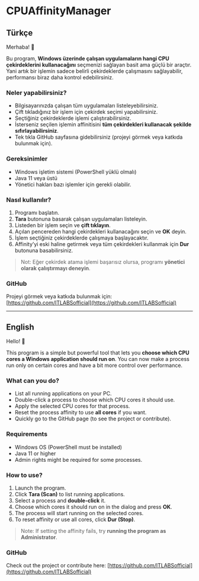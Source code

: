 # CPUAffinityManager

## Türkçe

Merhaba! 👋  

Bu program, **Windows üzerinde çalışan uygulamaların hangi CPU çekirdeklerini kullanacağını** seçmenizi sağlayan basit ama güçlü bir araçtır. Yani artık bir işlemin sadece belirli çekirdeklerde çalışmasını sağlayabilir, performansı biraz daha kontrol edebilirsiniz.

### Neler yapabilirsiniz?
- Bilgisayarınızda çalışan tüm uygulamaları listeleyebilirsiniz.
- Çift tıkladığınız bir işlem için çekirdek seçimi yapabilirsiniz.
- Seçtiğiniz çekirdeklerde işlemi çalıştırabilirsiniz.
- İsterseniz seçilen işlemin affinitisini **tüm çekirdekleri kullanacak şekilde sıfırlayabilirsiniz**.
- Tek tıkla GitHub sayfasına gidebilirsiniz (projeyi görmek veya katkıda bulunmak için).

### Gereksinimler
- Windows işletim sistemi (PowerShell yüklü olmalı)
- Java 11 veya üstü
- Yönetici hakları bazı işlemler için gerekli olabilir.

### Nasıl kullanılır?
1. Programı başlatın.
2. **Tara** butonuna basarak çalışan uygulamaları listeleyin.
3. Listeden bir işlem seçin ve **çift tıklayın**.
4. Açılan pencereden hangi çekirdekleri kullanacağını seçin ve **OK** deyin.
5. İşlem seçtiğiniz çekirdeklerde çalışmaya başlayacaktır.
6. Affinity’yi eski haline getirmek veya tüm çekirdekleri kullanmak için **Dur** butonuna basabilirsiniz.

> Not: Eğer çekirdek atama işlemi başarısız olursa, programı **yönetici olarak çalıştırmayı deneyin**.

### GitHub
Projeyi görmek veya katkıda bulunmak için: [https://github.com/ITLABSofficial](https://github.com/ITLABSofficial)

---

## English

Hello! 👋  

This program is a simple but powerful tool that lets you **choose which CPU cores a Windows application should run on**. You can now make a process run only on certain cores and have a bit more control over performance.

### What can you do?
- List all running applications on your PC.
- Double-click a process to choose which CPU cores it should use.
- Apply the selected CPU cores for that process.
- Reset the process affinity to use **all cores** if you want.
- Quickly go to the GitHub page (to see the project or contribute).

### Requirements
- Windows OS (PowerShell must be installed)
- Java 11 or higher
- Admin rights might be required for some processes.

### How to use?
1. Launch the program.
2. Click **Tara (Scan)** to list running applications.
3. Select a process and **double-click** it.
4. Choose which cores it should run on in the dialog and press **OK**.
5. The process will start running on the selected cores.
6. To reset affinity or use all cores, click **Dur (Stop)**.

> Note: If setting the affinity fails, try **running the program as Administrator**.

### GitHub
Check out the project or contribute here: [https://github.com/ITLABSofficial](https://github.com/ITLABSofficial)
